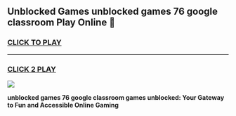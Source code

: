 
## Unblocked Games unblocked games 76 google classroom Play Online 👋
<h3>
<a href="https://news.freeplayer.one?title=unblocked_games_76_google_classroom&ref=17F">CLICK TO PLAY</a></h3>
<hr>

<h3>
<a href="https://news.freeplayer.one?title=unblocked_games_76_google_classroom&ref=17F">CLICK 2 PLAY</a>
  
</h3>

<a href="https://news.freeplayer.one?title=unblocked_games_76_google_classroom&ref=17F/"><img src="https://clearcache.store/games.png"></a>


**unblocked games 76 google classroom games unblocked: Your Gateway to Fun and Accessible Online Gaming**
